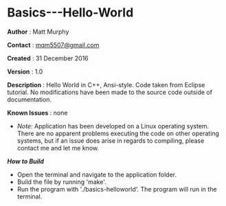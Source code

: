 # Basics---Hello-World
**Author**        : Matt Murphy

**Contact**       : mqm5507@gmail.com

**Created**       : 31 December 2016

**Version**       : 1.0

**Description**   : Hello World in C++, Ansi-style. Code taken from Eclipse	tutorial. No modifications have been made to the source code outside of	documentation.

**Known Issues**  : none
  - *Note*: Application has been developed on a Linux operating system. There are no apparent problems executing the code on other operating systems, but if an issue does arise in regards to compiling, please contact me and let me know.
      
**_How to Build_**
- Open the terminal and navigate to the application folder.
- Build the file by running 'make'.
- Run the program with './basics-helloworld'. The program will run in the		terminal.
